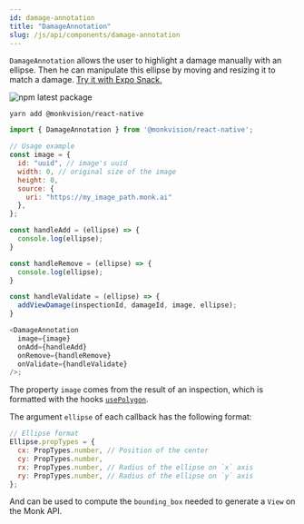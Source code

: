 ```yaml
---
id: damage-annotation
title: "DamageAnnotation"
slug: /js/api/components/damage-annotation
---
```


`DamageAnnotation` allows the user to highlight a damage manually with an ellipse. Then he can manipulate this ellipse
by moving and resizing it to match a damage.
[Try it with Expo Snack.](https://snack.expo.dev/@alexandre-em-monk/damageannotation-component)

![npm latest package](https://img.shields.io/npm/v/@monkvision/react-native/latest.svg)

```yarn
yarn add @monkvision/react-native
```

``` javascript
import { DamageAnnotation } from '@monkvision/react-native';
```

``` javascript
// Usage example
const image = {
  id: "uuid", // image's uuid
  width: 0, // original size of the image
  height: 0,
  source: {
    uri: "https://my_image_path.monk.ai"
  },
};

const handleAdd = (ellipse) => {
  console.log(ellipse);
}

const handleRemove = (ellipse) => {
  console.log(ellipse);
}

const handleValidate = (ellipse) => {
  addViewDamage(inspectionId, damageId, image, ellipse);
}

<DamageAnnotation
  image={image}
  onAdd={handleAdd}
  onRemove={handleRemove}
  onValidate={handleValidate}
/>;
```

The property `image` comes from the result of an inspection, which is formatted with the
hooks [`usePolygon`](https://monkvision.github.io/monkjs/docs/js/api/components/damage-highlight#usepolygons).

The argument `ellipse` of each callback has the following format:

```js
// Ellipse format
Ellipse.propTypes = {
  cx: PropTypes.number, // Position of the center
  cy: PropTypes.number,
  rx: PropTypes.number, // Radius of the ellipse on `x` axis
  ry: PropTypes.number, // Radius of the ellipse on `y` axis
};
```

And can be used to compute the `bounding_box` needed to generate a `View` on the Monk API.
